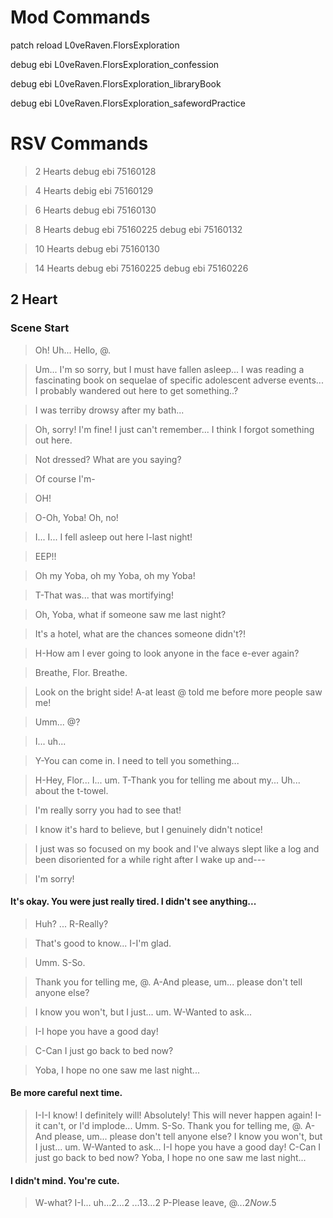 # Mod Commands
patch reload L0veRaven.FlorsExploration

debug ebi L0veRaven.FlorsExploration_confession

debug ebi L0veRaven.FlorsExploration_libraryBook

debug ebi L0veRaven.FlorsExploration_safewordPractice

# RSV Commands
>2 Hearts
debug ebi 75160128

>4 Hearts
debig ebi 75160129

>6 Hearts
debug ebi 75160130

>8 Hearts
debug ebi 75160225
debug ebi 75160132

>10 Hearts
debug ebi 75160130

>14 Hearts
debug ebi 75160225
debug ebi 75160226



## 2 Heart
### Scene Start
>Oh! Uh... Hello, @.</br>

>Um... I'm so sorry, but I must have fallen asleep... I was reading a fascinating book on sequelae of specific adolescent adverse events... I probably wandered out here to get something..?

>I was terriby drowsy after my bath...</br>

>Oh, sorry! I'm fine! I just can't remember... I think I forgot something out here.</br>

>Not dressed? What are you saying?</br>

>Of course I'm-</br>

>OH!</br>

>O-Oh, Yoba! Oh, no!</br>

>I... I... I fell asleep out here l-last night!</br>

>EEP!!</br>

>Oh my Yoba, oh my Yoba, oh my Yoba!</br>

>T-That was... that was mortifying!</br>

>Oh, Yoba, what if someone saw me last night?</br>

>It's a hotel, what are the chances someone didn't?!</br>

>H-How am I ever going to look anyone in the face e-ever again?</br>

>Breathe, Flor. Breathe.</br>

>Look on the bright side! A-at least @ told me before more people saw me!</br>

>Umm... @?</br>

>I... uh...</br>

>Y-You can come in. I need to tell you something...</br>

>H-Hey, Flor... I... um. T-Thank you for telling me about my... Uh... about the t-towel.</br>

>I'm really sorry you had to see that!</br>

>I know it's hard to believe, but I genuinely didn't notice!</br>

>I just was so focused on my book and I've always slept like a log and been disoriented for a while right after I wake up and---</br>

>I'm sorry!</br>

#### It's okay. You were just really tired. I didn't see anything...</br>
>    Huh? ... R-Really?</br>

>    That's good to know... I-I'm glad.</br>

>    Umm. S-So.

>    Thank you for telling me, @. A-And please, um... please don't tell anyone else?

>    I know you won't, but I just... um. W-Wanted to ask...

>    I-I hope you have a good day!

>    C-Can I just go back to bed now?

>    Yoba, I hope no one saw me last night...

#### Be more careful next time.
>    I-I-I know! I definitely will! Absolutely!
>    This will never happen again!
>    I-it can't, or I'd implode...
>    Umm. S-So.
>    Thank you for telling me, @. A-And please, um... please don't tell anyone else?
>    I know you won't, but I just... um. W-Wanted to ask...
>    I-I hope you have a good day!
>    C-Can I just go back to bed now?
>    Yoba, I hope no one saw me last night...

#### I didn't mind. You're cute.
>    W-what? I-I... uh...$2
>    ...$2
>    ...$13
>    ...$2
>    P-Please leave, @...$2
>    Now.$5
```